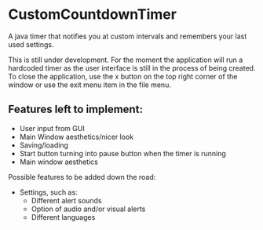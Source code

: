CustomCountdownTimer
====================

A java timer that notifies you at custom intervals and remembers your last used settings.

This is still under development. For the moment the application will run a hardcoded timer as the user interface is still in the process of being created. To close the application, use the x button on the top right corner of the window or use the exit menu item in the file menu.

Features left to implement:
---------------------------
* User input from GUI
* Main Window aesthetics/nicer look
* Saving/loading
* Start button turning into pause button when the timer is running
* Main window aesthetics

Possible features to be added down the road:
* Settings, such as:
    * Different alert sounds
    * Option of audio and/or visual alerts
    * Different languages
